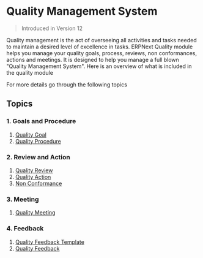 <!-- add breadcrumbs -->
# Quality Management System

> Introduced in Version 12

 Quality management is the act of overseeing all activities and tasks needed to maintain a desired level of excellence in tasks. ERPNext Quality module helps you manage your quality goals, process, reviews, non conformances, actions and meetings. It is designed to help you manage a full blown "Quality Management System". Here is an overview of what is included in the quality module

 For more details go through the following topics

## Topics

### 1. Goals and Procedure

1. [Quality Goal](/docs/user/manual/en/quality-management/quality_goal)
1. [Quality Procedure](/docs/user/manual/en/quality-management/quality_procedure)

### 2. Review and Action

1. [Quality Review](/docs/user/manual/en/quality-management/quality_review)
1. [Quality Action](/docs/user/manual/en/quality-management/quality_action)
1. [Non Conformance](/docs/user/manual/en/quality-management/non-conformance)

### 3. Meeting

1. [Quality Meeting](/docs/user/manual/en/quality-management/quality_meeting)

### 4. Feedback

1. [Quality Feedback Template](/docs/user/manual/en/quality-management/quality-feedback-template)
1. [Quality Feedback](/docs/user/manual/en/quality-management/quality_feedback)
